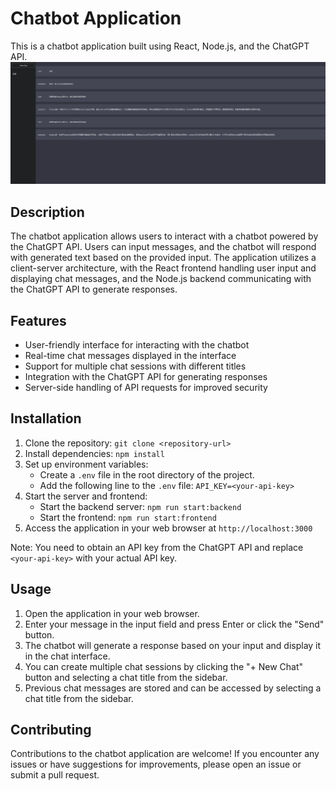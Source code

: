 # Chatbot Application

This is a chatbot application built using React, Node.js, and the ChatGPT API.
![界面](ScreenShot.png)

## Description

The chatbot application allows users to interact with a chatbot powered by the ChatGPT API. Users can input messages, and the chatbot will respond with generated text based on the provided input. The application utilizes a client-server architecture, with the React frontend handling user input and displaying chat messages, and the Node.js backend communicating with the ChatGPT API to generate responses.

## Features

- User-friendly interface for interacting with the chatbot
- Real-time chat messages displayed in the interface
- Support for multiple chat sessions with different titles
- Integration with the ChatGPT API for generating responses
- Server-side handling of API requests for improved security

## Installation

1. Clone the repository: `git clone <repository-url>`
2. Install dependencies: `npm install`
3. Set up environment variables:
   - Create a `.env` file in the root directory of the project.
   - Add the following line to the `.env` file: `API_KEY=<your-api-key>`
4. Start the server and frontend:
   - Start the backend server: `npm run start:backend`
   - Start the frontend: `npm run start:frontend`
5. Access the application in your web browser at `http://localhost:3000`

Note: You need to obtain an API key from the ChatGPT API and replace `<your-api-key>` with your actual API key.

## Usage

1. Open the application in your web browser.
2. Enter your message in the input field and press Enter or click the "Send" button.
3. The chatbot will generate a response based on your input and display it in the chat interface.
4. You can create multiple chat sessions by clicking the "+ New Chat" button and selecting a chat title from the sidebar.
5. Previous chat messages are stored and can be accessed by selecting a chat title from the sidebar.

## Contributing

Contributions to the chatbot application are welcome! If you encounter any issues or have suggestions for improvements, please open an issue or submit a pull request.
